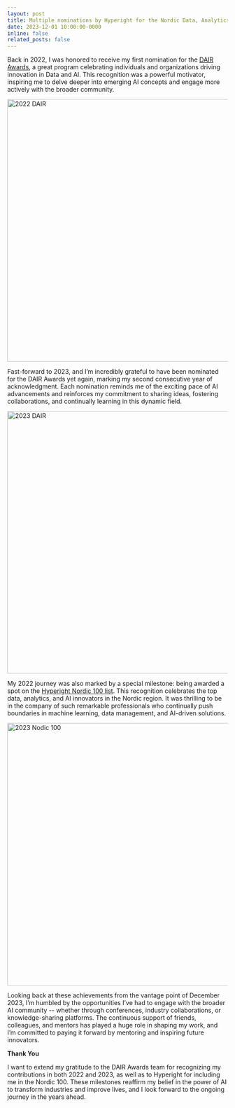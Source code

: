 ```yaml
---
layout: post
title: Multiple nominations by Hyperight for the Nordic Data, Analytics, and AI Readiness (DAIR) Awards 
date: 2023-12-01 10:00:00-0000
inline: false
related_posts: false
---
```


Back in 2022, I was honored to receive my first nomination for the <a href="https://dairawards.com">DAIR Awards</a>, a great program celebrating individuals and organizations driving innovation in Data and AI. This recognition was a powerful motivator, inspiring me to delve deeper into emerging AI concepts and engage more actively with the broader community.

<img src="https://media.licdn.com/dms/image/v2/C4D22AQEGb7F2YPBYEw/feedshare-shrink_800/feedshare-shrink_800/0/1667915352651?e=1738195200&v=beta&t=WvEsBrUA0h6TLtmue7hzh8x4NTeLYVeGbLIAa1RC2Wk" alt="2022 DAIR" width="600">

Fast-forward to 2023, and I’m incredibly grateful to have been nominated for the DAIR Awards yet again, marking my second consecutive year of acknowledgment. Each nomination reminds me of the exciting pace of AI advancements and reinforces my commitment to sharing ideas, fostering collaborations, and continually learning in this dynamic field.

<img src="https://media.licdn.com/dms/image/v2/D5622AQHyqA8iIJs-1w/feedshare-shrink_800/feedshare-shrink_800/0/1700222731063?e=1738195200&v=beta&t=Z0nvpXMQrid1SWuC4kl0TFUJjw99phWKVLOd16BpT4A" alt="2023 DAIR" width="600">

My 2022 journey was also marked by a special milestone: being awarded a spot on the <a href="https://hyperight.com/nordic100">Hyperight Nordic 100 list</a>. This recognition celebrates the top data, analytics, and AI innovators in the Nordic region. It was thrilling to be in the company of such remarkable professionals who continually push boundaries in machine learning, data management, and AI-driven solutions.

<img src="https://media.licdn.com/dms/image/v2/C4E22AQFlXZLY9h7Csw/feedshare-shrink_800/feedshare-shrink_800/0/1652105518480?e=1738195200&v=beta&t=JWtHSFdHHHsAX_11dBqSmYm5yonHfex_5HeLO8t-skI" alt="2023 Nodic 100" width="600">

Looking back at these achievements from the vantage point of December 2023, I’m humbled by the opportunities I’ve had to engage with the broader AI community -- whether through conferences, industry collaborations, or knowledge-sharing platforms. The continuous support of friends, colleagues, and mentors has played a huge role in shaping my work, and I’m committed to paying it forward by mentoring and inspiring future innovators.

**Thank You**

I want to extend my gratitude to the DAIR Awards team for recognizing my contributions in both 2022 and 2023, as well as to Hyperight for including me in the Nordic 100. These milestones reaffirm my belief in the power of AI to transform industries and improve lives, and I look forward to the ongoing journey in the years ahead.